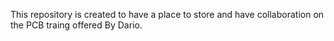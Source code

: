 This repository is created to have a place to store and have collaboration on the PCB traing offered By Dario.
